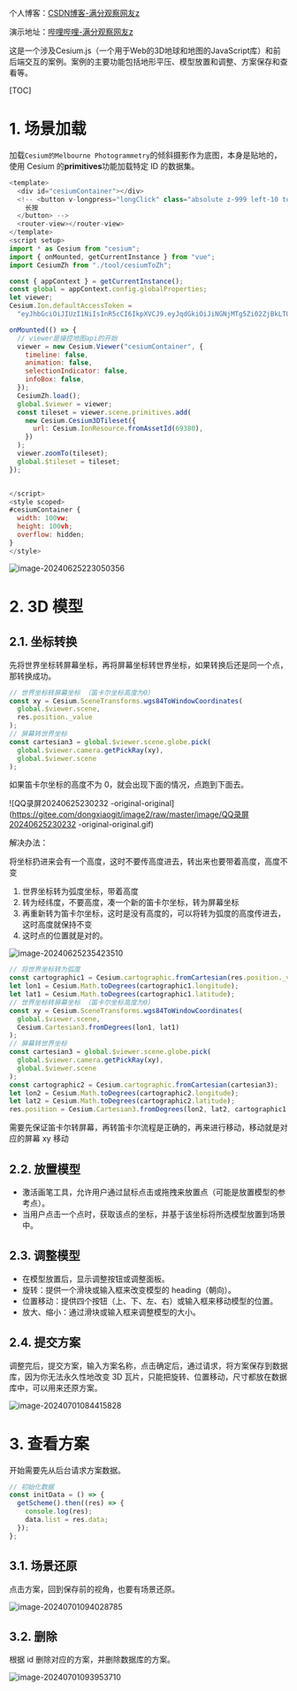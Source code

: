 个人博客：[CSDN博客-满分观察网友z](https://douglas.blog.csdn.net)

演示地址：[哔哩哔哩-满分观察网友z](https://www.bilibili.com/video/BV1m8hKevEYq/?vd_source=357afc534780d3213e21f2e5fef2cffc)

这是一个涉及Cesium.js（一个用于Web的3D地球和地图的JavaScript库）和前后端交互的案例。案例的主要功能包括地形平压、模型放置和调整、方案保存和查看等。

[TOC]

# 1. 场景加载

加载`Cesium的Melbourne Photogrammetry`的倾斜摄影作为底图，本身是贴地的，使用 Cesium 的**primitives**功能加载特定 ID 的数据集。

```js
<template>
  <div id="cesiumContainer"></div>
  <!-- <button v-longpress="longClick" class="absolute z-999 left-10 top-10">
    长按
  </button> -->
  <router-view></router-view>
</template>
<script setup>
import * as Cesium from "cesium";
import { onMounted, getCurrentInstance } from "vue";
import CesiumZh from "./tool/cesiumToZh";

const { appContext } = getCurrentInstance();
const global = appContext.config.globalProperties;
let viewer;
Cesium.Ion.defaultAccessToken =
  "eyJhbGciOiJIUzI1NiIsInR5cCI6IkpXVCJ9.eyJqdGkiOiJiNGNjMTg5Zi02ZjBkLTQyOGItOWUzMS1iYmU0OTdjMWJlZTUiLCJpZCI6MTk2NDAxLCJpYXQiOjE3MDgzMzI4MzJ9.Ig6iAuXmLNdwcJlSmvSHhaR6xsmKCRhAkEkjAo7PYPM";

onMounted(() => {
  // viewer是操控地图api的开始
  viewer = new Cesium.Viewer("cesiumContainer", {
    timeline: false,
    animation: false,
    selectionIndicator: false,
    infoBox: false,
  });
  CesiumZh.load();
  global.$viewer = viewer;
  const tileset = viewer.scene.primitives.add(
    new Cesium.Cesium3DTileset({
      url: Cesium.IonResource.fromAssetId(69380),
    })
  );
  viewer.zoomTo(tileset);
  global.$tileset = tileset;
});


</script>
<style scoped>
#cesiumContainer {
  width: 100vw;
  height: 100vh;
  overflow: hidden;
}
</style>

```

![image-20240625223050356](https://gitee.com/dongxiaogit/image2/raw/master/image/image-20240625223050356.png)

# 2. 3D 模型

## 2.1. 坐标转换

先将世界坐标转屏幕坐标，再将屏幕坐标转世界坐标，如果转换后还是同一个点，那转换成功。

```js
// 世界坐标转屏幕坐标 （笛卡尔坐标高度为0）
const xy = Cesium.SceneTransforms.wgs84ToWindowCoordinates(
  global.$viewer.scene,
  res.position._value
);
// 屏幕转世界坐标
const cartesian3 = global.$viewer.scene.globe.pick(
  global.$viewer.camera.getPickRay(xy),
  global.$viewer.scene
);
```

如果笛卡尔坐标的高度不为 0，就会出现下面的情况，点跑到下面去。

![QQ录屏20240625230232 -original-original](https://gitee.com/dongxiaogit/image2/raw/master/image/QQ录屏20240625230232 -original-original.gif)

解决办法：

将坐标扔进来会有一个高度，这时不要传高度进去，转出来也要带着高度，高度不变

1. 世界坐标转为弧度坐标，带着高度
2. 转为经纬度，不要高度，凑一个新的笛卡尔坐标，转为屏幕坐标
3. 再重新转为笛卡尔坐标，这时是没有高度的，可以将转为弧度的高度传进去，这时高度就保持不变
4. 这时点的位置就是对的。

![image-20240625235423510](https://gitee.com/dongxiaogit/image2/raw/master/image/image-20240625235423510.png)

```js
// 将世界坐标转为弧度
const cartographic1 = Cesium.cartographic.fromCartesian(res.position._value);
let lon1 = Cesium.Math.toDegrees(cartographic1.longitude);
let lat1 = Cesium.Math.toDegrees(cartographic1.latitude);
// 世界坐标转屏幕坐标 （笛卡尔坐标高度为0）
const xy = Cesium.SceneTransforms.wgs84ToWindowCoordinates(
  global.$viewer.scene,
  Cesium.Cartesian3.fromDegrees(lon1, lat1)
);
// 屏幕转世界坐标
const cartesian3 = global.$viewer.scene.globe.pick(
  global.$viewer.camera.getPickRay(xy),
  global.$viewer.scene
);
const cartographic2 = Cesium.cartographic.fromCartesian(cartesian3);
let lon2 = Cesium.Math.toDegrees(cartographic2.longitude);
let lat2 = Cesium.Math.toDegrees(cartographic2.latitude);
res.position = Cesium.Cartesian3.fromDegrees(lon2, lat2, cartographic1.height);
```

需要先保证笛卡尔转屏幕，再转笛卡尔流程是正确的，再来进行移动，移动就是对应的屏幕 xy 移动

## 2.2. 放置模型

- 激活画笔工具，允许用户通过鼠标点击或拖拽来放置点（可能是放置模型的参考点）。
- 当用户点击一个点时，获取该点的坐标，并基于该坐标将所选模型放置到场景中。

## 2.3. 调整模型

- 在模型放置后，显示调整按钮或调整面板。
- 旋转：提供一个滑块或输入框来改变模型的 heading（朝向）。
- 位置移动：提供四个按钮（上、下、左、右）或输入框来移动模型的位置。
- 放大、缩小：通过滑块或输入框来调整模型的大小。

## 2.4. 提交方案

调整完后，提交方案，输入方案名称，点击确定后，通过请求，将方案保存到数据库，因为你无法永久性地改变 3D 瓦片，只能把旋转、位置移动，尺寸都放在数据库中，可以用来还原方案。

![image-20240701084415828](https://gitee.com/dongxiaogit/image2/raw/master/image/image-20240701084415828.png)

# 3. 查看方案

开始需要先从后台请求方案数据。

```js
// 初始化数据
const initData = () => {
  getScheme().then((res) => {
    console.log(res);
    data.list = res.data;
  });
};
```

## 3.1. 场景还原

点击方案，回到保存前的视角，也要有场景还原。

![image-20240701094028785](https://gitee.com/dongxiaogit/image2/raw/master/image/image-20240701094028785.png)

## 3.2. 删除

根据 id 删除对应的方案，并删除数据库的方案。

![image-20240701093953710](https://gitee.com/dongxiaogit/image2/raw/master/image/image-20240701093953710.png)
